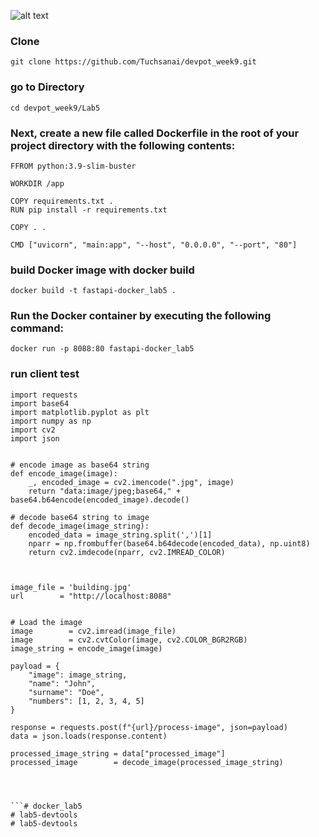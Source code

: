 ![alt text](https://github.com/wannasafah/lab5-devtools/blob/main/flask.jpg?raw=true)
### Clone

```
git clone https://github.com/Tuchsanai/devpot_week9.git
```


### go to Directory
```
cd devpot_week9/Lab5

```




### Next, create a new file called Dockerfile in the root of your project directory with the following contents:
```
FFROM python:3.9-slim-buster

WORKDIR /app

COPY requirements.txt .
RUN pip install -r requirements.txt

COPY . .

CMD ["uvicorn", "main:app", "--host", "0.0.0.0", "--port", "80"]
```

### build Docker image with docker build 
```
docker build -t fastapi-docker_lab5 .
```

### Run the Docker container by executing the following command:
```
docker run -p 8088:80 fastapi-docker_lab5 
```
### run client test

```
import requests
import base64
import matplotlib.pyplot as plt
import numpy as np
import cv2
import json


# encode image as base64 string
def encode_image(image):
    _, encoded_image = cv2.imencode(".jpg", image)
    return "data:image/jpeg;base64," + base64.b64encode(encoded_image).decode()

# decode base64 string to image
def decode_image(image_string):
    encoded_data = image_string.split(',')[1]
    nparr = np.frombuffer(base64.b64decode(encoded_data), np.uint8)
    return cv2.imdecode(nparr, cv2.IMREAD_COLOR)



image_file = 'building.jpg'
url        = "http://localhost:8088"


# Load the image
image        = cv2.imread(image_file)
image        = cv2.cvtColor(image, cv2.COLOR_BGR2RGB)
image_string = encode_image(image)

payload = {
    "image": image_string,
    "name": "John",
    "surname": "Doe",
    "numbers": [1, 2, 3, 4, 5]
}

response = requests.post(f"{url}/process-image", json=payload)
data = json.loads(response.content)

processed_image_string = data["processed_image"]
processed_image        = decode_image(processed_image_string)




```# docker_lab5
# lab5-devtools
# lab5-devtools
